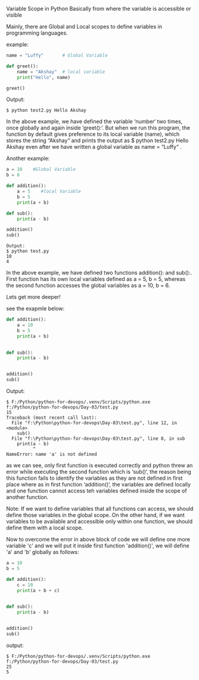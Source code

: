 Variable Scope in Python
Basically from where the variable is accessible or visible

Mainly, there are Global and Local scopes to define variables in programming languages.

example:

```python
name = "Luffy"       # Global Variable

def greet():
    name = "Akshay"  # local variable
    print("Hello", name)

greet()
```

Output:
```
$ python test2.py Hello Akshay
```

In the above example, we have defined the variable ‘number‘ two times, once globally and again inside ‘greet():‘. But when we run this program, the function by default gives preference to its local variable (name),
which stores the string “Akshay“ and prints the output as $ python test2.py Hello Akshay even after we have written a global variable as name = “Luffy“ .



Another example:
```python
a = 10    #Global Variable
b = 6

def addition(): 
    a = 5    #local Variable
    b = 5
    print(a + b)

def sub():
    print(a - b)

addition()
sub()

```

```
Output:
$ python test.py
10
4
```

In the above example, we have defined two functions addition(): and sub():. First function has its own local variables defined as a = 5, b = 5, 
whereas the second function accesses the global variables as a = 10, b = 6.



Lets get more deeper!

see the exapmle below:

```python
def addition():
    a = 10
    b = 5
    print(a + b)
    

def sub():
    print(a - b)


addition()
sub()

```

Output:
```
$ F:/Python/python-for-devops/.venv/Scripts/python.exe f:/Python/python-for-devops/Day-03/test.py
15
Traceback (most recent call last):
  File "f:\Python\python-for-devops\Day-03\test.py", line 12, in <module>
    sub()
  File "f:\Python\python-for-devops\Day-03\test.py", line 8, in sub
    print(a - b)
          ^
NameError: name 'a' is not defined
```

as we can see, only first function is executed correctly and python threw an error while executing the second function which is ‘sub()‘, the reason being this function fails to identify the variables as they are not defined in first place where as in first function ‘addition()‘,
the variables are defined locally and one function cannot access teh variables defined inside the scope of another function.

Note:
If we want to define variables that all functions can access, we should define those variables in the global scope. On the other hand, if we want variables to be available and accessible only within one function, we should define them with a local scope.

Now to overcome the error in above block of code we will define one more variable 'c' and we will put it inside first function 'addition()', we will define 'a' and 'b' globally as follows:

```python
a = 10
b = 5

def addition():
    c = 10
    print(a + b + c)
    

def sub():
    print(a - b)


addition()
sub()
```

 output:

```
$ F:/Python/python-for-devops/.venv/Scripts/python.exe f:/Python/python-for-devops/Day-03/test.py
25
5

```
